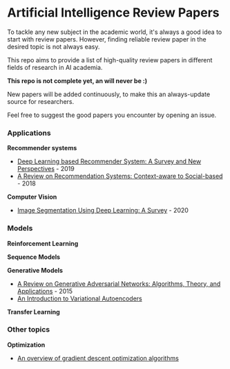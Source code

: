 # Artificial Intelligence Review Papers

To tackle any new subject in the academic world, it's always a good idea to start with review papers. However, finding reliable review paper in the desired topic is not always easy.

This repo aims to provide a list of high-quality review papers in different fields of research in AI academia.

**This repo is not complete yet, an will never be :)**

New papers will be added continuously, to make this an always-update source for researchers.

Feel free to suggest the good papers you encounter by opening an issue.


### Applications
**Recommender systems**
* [Deep Learning based Recommender System: A Survey and New Perspectives](https://arxiv.org/abs/1707.07435) - 2019
* [A Review on Recommendation Systems: Context-aware to Social-based](https://arxiv.org/abs/1811.11866) - 2018

**Computer Vision**
* [Image Segmentation Using Deep Learning: A Survey](https://arxiv.org/abs/2001.05566) - 2020



### Models
**Reinforcement Learning**

**Sequence Models**

**Generative Models**
* [A Review on Generative Adversarial Networks: Algorithms, Theory, and Applications](https://arxiv.org/abs/2001.06937) - 2015
* [An Introduction to Variational Autoencoders](https://arxiv.org/abs/1906.02691)

**Transfer Learning**


### Other topics
**Optimization**  
* [An overview of gradient descent optimization algorithms](https://arxiv.org/abs/1609.04747)
